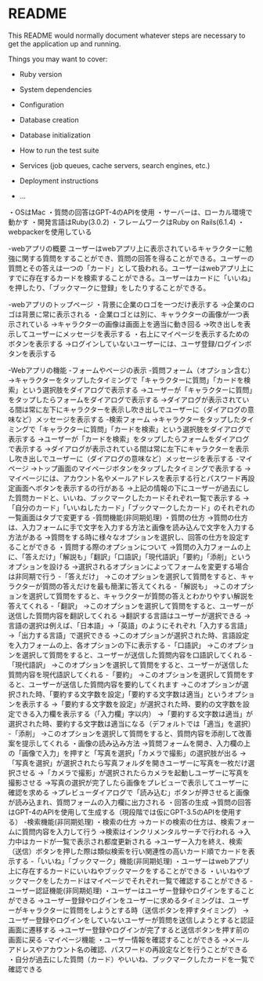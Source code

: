 # README

This README would normally document whatever steps are necessary to get the
application up and running.

Things you may want to cover:

* Ruby version

* System dependencies

* Configuration

* Database creation

* Database initialization

* How to run the test suite

* Services (job queues, cache servers, search engines, etc.)

* Deployment instructions

* ...

・OSはMac
・質問の回答はGPT-4のAPIを使用
・サーバーは、ローカル環境で動かす
・開発言語はRuby(3.0.2)
・フレームワークはRuby on Rails(6.1.4)
・webpackerを使用している

-webアプリの概要
ユーザーはwebアプリ上に表示されているキャラクターに勉強に関する質問をすることができ、質問の回答を得ることができる。ユーザーの質問とその答えは一つの「カード」として扱われる。ユーザーはwebアプリ上にすでに存在するカードを検索することができる。ユーザーはカードに「いいね」を押したり、「ブックマークに登録」をしたりすることができる。

-webアプリのトップページ
・背景に企業のロゴを一つだけ表示する
  →企業のロゴは背景に常に表示される
・企業ロゴとは別に、キャラクターの画像が一つ表示されている
  →キャラクターの画像は画面上を適当に動き回る
  →吹き出しを表示してユーザーにメッセージを表示する
・右上にマイページを表示するためのボタンを表示する
  →ログインしていないユーザーには、ユーザ登録/ログインボタンを表示する

-Webアプリの機能
  -フォームやページの表示
    -質問フォーム（オプション含む）
      →キャラクターをタップしたタイミングで「キャラクターに質問」「カードを検索」という選択肢をダイアログで表示する
      →ユーザーが「キャラクターに質問」をタップしたらフォームをダイアログで表示する
      →ダイアログが表示されている間は常に左下にキャラクターを表示し吹き出しでユーザーに（ダイアログの意味など）メッセージを表示する
    -検索フォーム
      →キャラクターをタップしたタイミングで「キャラクターに質問」「カードを検索」という選択肢をダイアログで表示する
      →ユーザーが「カードを検索」をタップしたらフォームをダイアログで表示する
      →ダイアログが表示されている間は常に左下にキャラクターを表示し吹き出しでユーザーに（ダイアログの意味など）メッセージを表示する
    -マイページ
      →トップ画面のマイページボタンをタップしたタイミングで表示する
      →マイページには、アカウント名やメールアドレスを表示する行とパスワード再設定画面へボタンを表示するの行がある
      →上記の情報の下にユーザーが過去にした質問カードと、いいね、ブックマークしたカードそれぞれ一覧で表示する
      →「自分のカード」「いいねしたカード」「ブックマークしたカード」のそれぞれの一覧画面はタブで変更する
	-質問機能(非同期処理)
		・質問の仕方
      →質問の仕方は、入力フォームに手で文字を入力する方法と画像を読み込んで文字を入力する方法がある
      →質問をする時に様々なオプションを選択し、回答の仕方を設定することができる
    ・質問する際のオプションについて
      →質問の入力フォームの上に、「答えだけ」「解説も」「翻訳」「口語訳」「現代語訳」「要約」「添削」というオプションを設ける
      →選択されるオプションによってフォームを変更する場合は非同期で行う
      -「答えだけ」
        →このオプションを選択して質問をすると、キャラクターが質問の答えだけを最も簡潔に答えてくれる
      -「解説も」
        →このオプションを選択して質問をすると、キャラクターが質問の答えとわかりやすい解説を答えてくれる
      -「翻訳」
        →このオプションを選択して質問をすると、ユーザーが送信した質問内容を翻訳してくれる
        →翻訳する言語はユーザーが選択できる
        →言語の選択は例えば、「日本語」→「英語」のようにそれぞれ「入力する言語」→「出力する言語」で選択できる
        →このオプションが選択された時、言語設定を入力フォームの上、各オプションの下に表示する
      -「口語訳」
        →このオプションを選択して質問をすると、ユーザーが送信した質問内容を口語訳してくれる
      -「現代語訳」
        →このオプションを選択して質問をすると、ユーザーが送信した質問内容を現代語訳してくれる
      -「要約」
        →このオプションを選択して質問をすると、ユーザーが送信した質問内容を要約してくれます
        →このオプションが選択された時、「要約する文字数を設定」「要約する文字数は適当」というオプションを表示する
        →「要約する文字数を設定」が選択された時、要約の文字数を設定できる入力欄を表示する（「入力欄」字以内）
        →「要約する文字数は適当」が選択された時、要約する文字数は適当になる（デフォルトでは「適当」を選択）
      -「添削」
        →このオプションを選択して質問をすると、質問内容を添削して改善案を提示してくれる
    ・画像の読み込み方法
      →質問フォームを開き、入力欄の上の「画像で入力」を押すと「写真を選択」「カメラで撮影」の選択肢が出る
      →「写真を選択」が選択されたら写真フォルダを開きユーザーに写真を一枚だけ選択させる
      →「カメラで撮影」が選択されたらカメラを起動しユーザーに写真を撮影させる
      →写真の選択が完了したら画像をプレビューで表示してユーザーに確認を求める
      →プレビューダイアログで「読み込む」ボタンが押させると画像が読み込まれ、質問フォームの入力欄に出力される
		・回答の生成
      →質問の回答はGPT-4のAPIを使用して生成する（現段階では仮にGPT-3.5のAPIを使用する）
  -検索機能(非同期処理)
    ・検索の仕方
      →カードの検索の仕方は、検索フォームに質問内容を入力して行う
      →検索はインクリメンタルサーチで行われる
      →入力中はカードが一覧で表示され都度更新される
      →ユーザー入力を終え、検索（送信）ボタンを押した際は類似検索を行い関連性の高いカード順でカードを表示する
  -「いいね」「ブックマーク」機能(非同期処理)
    ・ユーザーはwebアプリ上に存在するカードにいいねやブックマークをすることができる
    ・いいねやブックマークをしたカードはマイページでそれぞれ一覧で確認することができる
  -ユーザー認証機能(非同期処理)
    ・ユーザーはユーザー登録やログインをすることができる
      →ユーザー登録やログインをユーザーに求めるタイミングは、ユーザーがキャラクターに質問をしようとする時（送信ボタンを押すタイミング）
      →ユーザー登録やログインをしていないユーザーが質問を送信しようとすると認証画面に遷移する
      →ユーザー登録やログインが完了すると送信ボタンを押す前の画面に戻る
  -マイページ機能
    ・ユーザー情報を確認することができる
      →メールアドレスやアカウント名の確認、パスワードの再設定などを行うことができる
    ・自分が過去にした質問（カード）やいいね、ブックマークしたカードを一覧で確認できる
